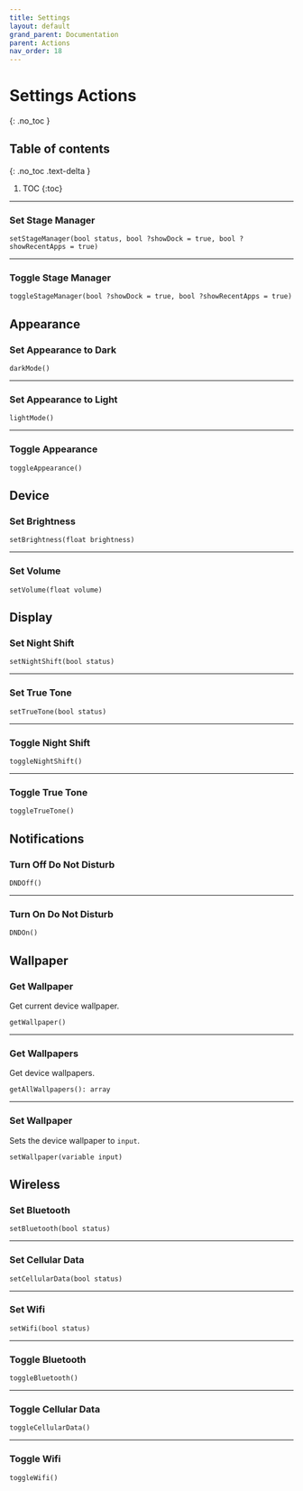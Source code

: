 ```yaml
---
title: Settings
layout: default
grand_parent: Documentation
parent: Actions
nav_order: 18
---
```


# Settings Actions
{: .no_toc }

## Table of contents
{: .no_toc .text-delta }

1. TOC
{:toc}

---

### Set Stage Manager

```
setStageManager(bool status, bool ?showDock = true, bool ?showRecentApps = true)
```

---

### Toggle Stage Manager

```
toggleStageManager(bool ?showDock = true, bool ?showRecentApps = true)
```

## Appearance

### Set Appearance to Dark

```
darkMode()
```

---

### Set Appearance to Light

```
lightMode()
```

---

### Toggle Appearance

```
toggleAppearance()
```

## Device

### Set Brightness

```
setBrightness(float brightness)
```

---

### Set Volume

```
setVolume(float volume)
```

## Display

### Set Night Shift

```
setNightShift(bool status)
```

---

### Set True Tone

```
setTrueTone(bool status)
```

---

### Toggle Night Shift

```
toggleNightShift()
```

---

### Toggle True Tone

```
toggleTrueTone()
```

## Notifications

### Turn Off Do Not Disturb

```
DNDOff()
```

---

### Turn On Do Not Disturb

```
DNDOn()
```

## Wallpaper

### Get Wallpaper

Get current device wallpaper.

```
getWallpaper()
```

---

### Get Wallpapers

Get device wallpapers.

```
getAllWallpapers(): array
```

---

### Set Wallpaper

Sets the device wallpaper to `input`.

```
setWallpaper(variable input)
```

## Wireless

### Set Bluetooth

```
setBluetooth(bool status)
```

---

### Set Cellular Data

```
setCellularData(bool status)
```

---

### Set Wifi

```
setWifi(bool status)
```

---

### Toggle Bluetooth

```
toggleBluetooth()
```

---

### Toggle Cellular Data

```
toggleCellularData()
```

---

### Toggle Wifi

```
toggleWifi()
```
